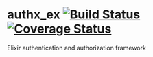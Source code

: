 # authx_ex [![Build Status](https://travis-ci.com/lcpojr/authx_ex.svg?branch=master)](https://travis-ci.com/lcpojr/authx_ex) [![Coverage Status](https://coveralls.io/repos/github/lcpojr/authx_ex/badge.svg?branch=master)](https://coveralls.io/github/lcpojr/authx_ex?branch=master)

Elixir authentication and authorization framework
